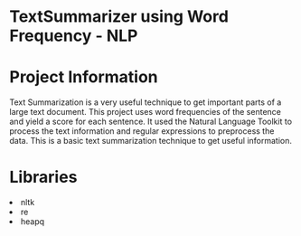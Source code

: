 # TextSummarizer using Word Frequency - NLP

# Project Information

Text Summarization is a very useful technique to get important parts of a large text document. This project uses word frequencies of the sentence and yield a score for each sentence. It used the Natural Language Toolkit to process the text information and regular expressions to preprocess the data. This is a basic text summarization technique to get useful information.

# Libraries

<li>nltk
<li>re
<li>heapq
